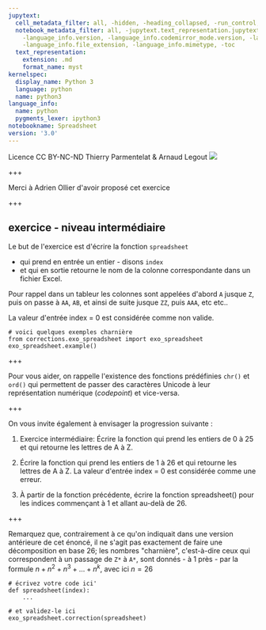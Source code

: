 ```yaml
---
jupytext:
  cell_metadata_filter: all, -hidden, -heading_collapsed, -run_control, -trusted
  notebook_metadata_filter: all, -jupytext.text_representation.jupytext_version, -jupytext.text_representation.format_version,
    -language_info.version, -language_info.codemirror_mode.version, -language_info.codemirror_mode,
    -language_info.file_extension, -language_info.mimetype, -toc
  text_representation:
    extension: .md
    format_name: myst
kernelspec:
  display_name: Python 3
  language: python
  name: python3
language_info:
  name: python
  pygments_lexer: ipython3
notebookname: Spreadsheet
version: '3.0'
---
```


<div class="licence">
<span>Licence CC BY-NC-ND</span>
<span>Thierry Parmentelat &amp; Arnaud Legout</span>
<span><img src="media/both-logos-small-alpha.png" /></span>
</div>

+++

Merci à Adrien Ollier d'avoir proposé cet exercice

+++

## exercice - niveau intermédiaire

Le but de l'exercice est d'écrire la fonction `spreadsheet` 

* qui prend en entrée un entier - disons `index`
* et qui en sortie retourne le nom de la colonne correspondante dans un fichier Excel.

Pour rappel dans un tableur les colonnes sont appelées d'abord `A` jusque `Z`, puis on passe à `AA`, `AB`, et ainsi de suite jusque `ZZ`, puis `AAA`, etc etc..

La valeur d'entrée index = 0 est considérée comme non valide.

```{code-cell} ipython3
# voici quelques exemples charnière
from corrections.exo_spreadsheet import exo_spreadsheet
exo_spreadsheet.example()
```

+++

Pour vous aider, on rappelle l'existence des fonctions prédéfinies `chr()` et `ord()` qui permettent de passer des caractères Unicode à leur représentation numérique (*codepoint*) et vice-versa.

+++

On vous invite également à envisager la progression suivante :

1. Exercice intermédiaire:
   Écrire la fonction qui prend les entiers de 0 à 25 et qui retourne les lettres de A à Z.

2. Écrire la fonction qui prend les entiers de 1 à 26 et qui retourne les lettres de A à Z.
   La valeur d'entrée index = 0 est considérée comme une erreur.

3. À partir de la fonction précédente, écrire la fonction spreadsheet() pour les indices commençant à 1 et allant au-delà de 26.

+++

Remarquez que, contrairement à ce qu'on indiquait dans une version antérieure de cet énoncé, il ne s'agit pas exactement de faire une décomposition en base 26; les nombres "charnière", c'est-à-dire ceux qui correspondent à un passage de `Z*` à `A*`, sont donnés - à 1 près - par la formule $n + n^2 + n^3 + ... + n^k$, avec ici $n=26$

```{code-cell} ipython3
# écrivez votre code ici'
def spreadsheet(index):
    ...
```

```{code-cell} ipython3
# et validez-le ici
exo_spreadsheet.correction(spreadsheet)
```
